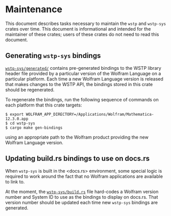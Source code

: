 # Maintenance

This document describes tasks necessary to maintain the `wstp` and `wstp-sys` crates over
time. This document is informational and intended for the maintainer of these crates;
users of these crates do not need to read this document.

## Generating `wstp-sys` bindings

[`wstp-sys/generated/`](../wstp-sys/generated) contains pre-generated bindings to the
WSTP library header file provided by a particular version of the Wolfram Language on a
particular platform. Each time a new Wolfram Language version is released that makes
changes to the WSTP API, the bindings stored in this crate should be regenerated.

To regenerate the bindings, run the following sequence of commands on each platform that
this crate targets:

```shell
$ export WOLFRAM_APP_DIRECTORY=/Applications/Wolfram/Mathematica-12.3.0.app
$ cd wstp-sys
$ cargo make gen-bindings
```

using an appropriate path to the Wolfram product providing the new Wolfram Language
version.

## Updating build.rs bindings to use on docs.rs

When `wstp-sys` is built in the <docs.rs> environment, some special logic is required
to work around the fact that no Wolfram applications are available to link to.

At the moment, the [`wstp-sys/build.rs`](../wstp-sys/build.rs) file hard-codes a Wolfram
version number and System ID to use as the bindings to display on docs.rs. That version
number should be updated each time new `wstp-sys` bindings are generated.